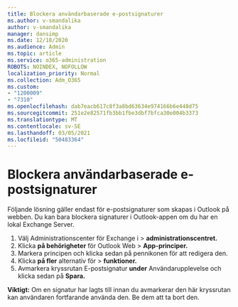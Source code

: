```yaml
---
title: Blockera användarbaserade e-postsignaturer
ms.author: v-smandalika
author: v-smandalika
manager: dansimp
ms.date: 12/18/2020
ms.audience: Admin
ms.topic: article
ms.service: o365-administration
ROBOTS: NOINDEX, NOFOLLOW
localization_priority: Normal
ms.collection: Adm_O365
ms.custom:
- "1200009"
- "7310"
ms.openlocfilehash: dab7eacb617c8f3a8bd63634e974166b6e448d75
ms.sourcegitcommit: 251e2e82571fb3bb1fbe3dbf7bfca30e004b3373
ms.translationtype: MT
ms.contentlocale: sv-SE
ms.lasthandoff: 03/05/2021
ms.locfileid: "50483364"
---
```

# <a name="block-user-made-email-signatures"></a>Blockera användarbaserade e-postsignaturer

Följande lösning gäller endast för e-postsignaturer som skapas i Outlook på webben. Du kan bara blockera signaturer i Outlook-appen om du har en lokal Exchange Server.

1. Välj Administrationscenter för Exchange i  >  **administrationscentret.**
2. Klicka **på behörigheter** för Outlook Web  >  **App-principer.**
3. Markera principen och klicka sedan på pennikonen för att redigera den.
4. Klicka **på fler** alternativ för  >  **funktioner.**
5. Avmarkera kryssrutan E-postsignatur **under** Användarupplevelse och klicka sedan på **Spara.** 

**Viktigt:** Om en signatur har lagts till innan du avmarkerar den här kryssrutan kan användaren fortfarande använda den. Be dem att ta bort den.
